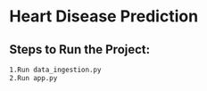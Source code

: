 # Heart Disease Prediction

## Steps to Run the Project:
```bash
1.Run data_ingestion.py
2.Run app.py
```